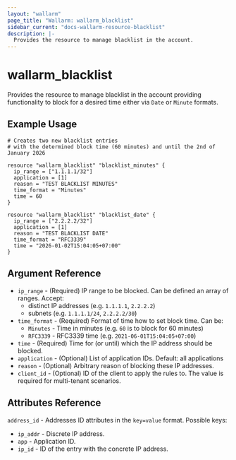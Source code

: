 ```yaml
---
layout: "wallarm"
page_title: "Wallarm: wallarm_blacklist"
sidebar_current: "docs-wallarm-resource-blacklist"
description: |-
  Provides the resource to manage blacklist in the account.
---
```


# wallarm_blacklist

Provides the resource to manage blacklist in the account providing functionality to block for a desired time either 
via `Date` or `Minute` formats.

## Example Usage

```hcl
# Creates two new blacklist entries
# with the determined block time (60 minutes) and until the 2nd of January 2026

resource "wallarm_blacklist" "blacklist_minutes" {
  ip_range = ["1.1.1.1/32"]
  application = [1]
  reason = "TEST BLACKLIST MINUTES"
  time_format = "Minutes"
  time = 60
}

resource "wallarm_blacklist" "blacklist_date" {
  ip_range = ["2.2.2.2/32"]
  application = [1]
  reason = "TEST BLACKLIST DATE"
  time_format = "RFC3339"
  time = "2026-01-02T15:04:05+07:00"
}
```

## Argument Reference

* `ip_range` - (Required) IP range to be blocked. Can be defined an array of ranges. Accept:
  - distinct IP addresses (e.g. `1.1.1.1`, `2.2.2.2`)
  - subnets (e.g. `1.1.1.1/24`, `2.2.2.2/30`)
* `time_format` - (Required) Format of time how to set block time. 
  Can be:
  - `Minutes` - Time in minutes (e.g. `60` is to block for 60 minutes)
  - `RFC3339` - RFC3339 time (e.g. `2021-06-01T15:04:05+07:00`)
* `time` - (Required) Time for (or until) which the IP address should be blocked.
* `application` - (Optional) List of application IDs. 
  Default: all applications
* `reason` - (Optional) Arbitrary reason of blocking these IP addresses.
* `client_id` - (Optional) ID of the client to apply the rules to. The value is required for multi-tenant scenarios.

## Attributes Reference

`address_id` - Addresses ID attributes in the `key=value` format. Possible keys:

- `ip_addr` - Discrete IP address.
- `app` - Application ID.
- `ip_id` - ID of the entry with the concrete IP address.
